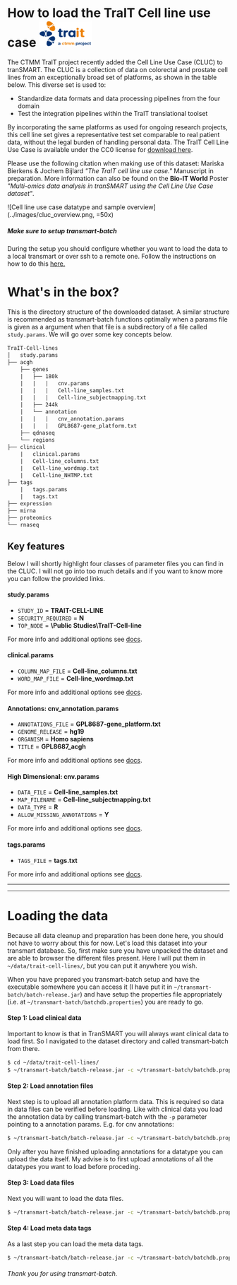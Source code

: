 # How to load the TraIT Cell line use case <img src=../images/traitlogo2-whitespace.jpg width="120" height="60" alt="TraIT logo">

The CTMM TraIT project recently added the Cell Line Use Case (CLUC) to tranSMART. The CLUC is a collection of data on colorectal and prostate cell lines from an exceptionally broad set of platforms, as shown in the table below.
This diverse set is used to:
 - Standardize data formats and data processing pipelines from the four domain
 - Test the integration pipelines within the TraIT translational toolset

By incorporating the same platforms as used for ongoing research projects, this cell line set gives a representative test set comparable to real patient data, without the legal burden of handling personal data. The TraIT Cell Line Use Case is available under the CC0 license for [download here](https://wiki.transmartfoundation.org/display/transmartwiki/Tutorial%3A+How+to+load+the+Cell+Line+Use+Case+dataset+with+transmart-data).

Please use the following citation when making use of this dataset: Mariska Bierkens & Jochem Bijlard *"The TraIT cell line use case."* Manuscript in preparation. More information can also be found on the **Bio-IT World** Poster *"Multi-omics data analysis in tranSMART using the Cell Line Use Case dataset"*.

![Cell line use case datatype and sample overview](../images/cluc_overview.png, =50x)

##### Make sure to setup transmart-batch
During the setup you should configure whether you want to load the data to a local transmart or over ssh to a remote one. Follow the instructions on how to do this [here.](../README.md)

# What's in the box?
This is the directory structure of the downloaded dataset. A similar structure is recommended as transmart-batch functions optimally when a params file is given as a argument when that file is a subdirectory of a file called `study.params`.  We will go over some key concepts below.

```
TraIT-Cell-lines
│   study.params
├── acgh
    ├── genes
    |   ├── 180k
    |   |   |   cnv.params
    |   |   |   Cell-line_samples.txt
    |   |   |   Cell-line_subjectmapping.txt
    |   ├── 244k
    |   └── annotation
    |   |   |   cnv_annotation.params
    |   |   |   GPL8687-gene_platform.txt
    ├── qdnaseq
    └── regions
├── clinical
    |   clinical.params
    |   Cell-line_columns.txt
    |   Cell-line_wordmap.txt
    |   Cell-line_NHTMP.txt
├── tags
    |   tags.params
    |   tags.txt
├── expression
├── mirna
├── proteomics
└── rnaseq
```

## Key features
Below I will shortly highlight four classes of parameter files you can find in the CLUC.  I will not go into too much details and if you want to know more you can follow the provided links.

#### study.params

* `STUDY_ID` = **TRAIT-CELL-LINE**
* `SECURITY_REQUIRED` = **N**
* `TOP_NODE` = **\Public Studies\TraIT-Cell-line**

For more info and additional options see [docs](data_formats/study-params.md).

#### clinical.params
* `COLUMN_MAP_FILE` = **Cell-line_columns.txt**
* `WORD_MAP_FILE` = **Cell-line_wordmap.txt**

For more info and additional options see [docs](data_formats/clinical.md).

#### Annotations: cnv_annotation.params

* `ANNOTATIONS_FILE` = **GPL8687-gene_platform.txt**
* `GENOME_RELEASE` = **hg19**
* `ORGANISM` = **Homo sapiens**
* `TITLE` = **GPL8687_acgh**

For more info and additional options see [docs](data_formats/annotations.md).

#### High Dimensional: cnv.params

* `DATA_FILE` = **Cell-line_samples.txt**
* `MAP_FILENAME` = **Cell-line_subjectmapping.txt**
* `DATA_TYPE` = **R**
* `ALLOW_MISSING_ANNOTATIONS` = **Y**

For more info and additional options see [docs](data_formats/hd-params.md).
#### tags.params

* `TAGS_FILE` = **tags.txt**


For more info and additional options see [docs](data_formats/tags.md).

---
---
# Loading the data

Because all data cleanup and preparation has been done here, you should not have to worry about this for now. Let's load this dataset into your transmart database. So, first make sure you have unpacked the dataset and are able to browser the different files present. Here I will put them in `~/data/trait-cell-lines/`, but you can put it anywhere you wish.

When you have prepared you transmart-batch setup and have the executable somewhere you can access it (I have put it in  `~/transmart-batch/batch-release.jar`) and have setup the properties file appropriately (i.e. at `~/transmart-batch/batchdb.properties`) you are ready to go.

#### Step 1: Load clinical data
Important to know is that in TranSMART you will always want clinical data to load first. So I navigated to the dataset directory and called transmart-batch from there.

``` sh
$ cd ~/data/trait-cell-lines/
$ ~/transmart-batch/batch-release.jar -c ~/transmart-batch/batchdb.properties -p clinical/clinical.params
```

#### Step 2: Load annotation files
Next step is to upload all annotation platform data. This is required so data in data files can be verified before loading.
Like with clinical data you load the annotation data by calling transmart-batch with the `-p` parameter pointing to a annotation params.  E.g. for cnv annotations:

``` sh
$ ~/transmart-batch/batch-release.jar -c ~/transmart-batch/batchdb.properties -p acgh/genes/annotation/cnv_annotation.params
```

Only after you have finished uploading annotations for a datatype you can upload the data itself. My advise is to first upload annotations of all the datatypes you want to load before proceding.


#### Step 3: Load data files
Next you will want to load the data files.

``` sh
$ ~/transmart-batch/batch-release.jar -c ~/transmart-batch/batchdb.properties -p acgh/genes/180k/cnv.params
```

#### Step 4: Load meta data tags
As a last step you can load the meta data tags.
``` sh
$ ~/transmart-batch/batch-release.jar -c ~/transmart-batch/batchdb.properties -p tags/tags.params
```


###### Thank you for using transmart-batch.
